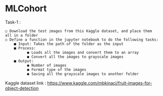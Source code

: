 # MLCohort

Task-1 :
    
    ○ Download the test images from this Kaggle dataset, and place them all in a folder
    ○ Define a function in the jupyter notebook to do the following tasks:
        ■ Input: Takes the path of the folder as the input
        ■ Process:
              ● Loads all the images and convert them to an array
              ● Convert all the images to grayscale images
        ■ Output:
              ● Number of images
              ● Format type of the images
              ● Saving all the grayscale images to another folder

Kaggle dataset link : https://www.kaggle.com/mbkinaci/fruit-images-for-object-detection


